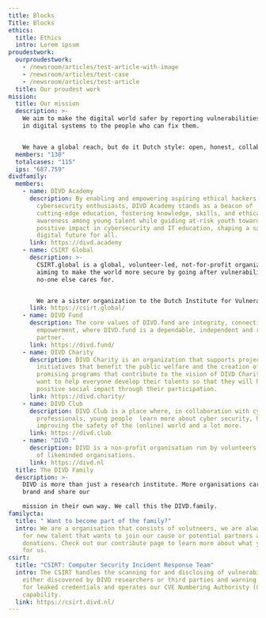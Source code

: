 ```yaml
---
title: Blocks
Title: Blocks
ethics:
  title: Ethics
  intro: Lorem ipsum
proudestwork:
  ourproudestwork:
    - /newsroom/articles/test-article-with-image
    - /newsroom/articles/test-case
    - /newsroom/articles/test-article
  title: Our proudest work
mission:
  title: Our mission
  description: >-
    We aim to make the digital world safer by reporting vulnerabilities we find
    in digital systems to the people who can fix them.


    We have a global reach, but do it Dutch style: open, honest, collaborative and for free.
  members: "130"
  totalcases: "115"
  ips: "687.759"
divdfamily:
  members:
    - name: DIVD Academy
      description: By enabling and empowering aspiring ethical hackers and
        cybersecurity enthusiasts, DIVD Academy stands as a beacon of
        cutting-edge education, fostering knowledge, skills, and ethical
        awareness among young talent while guiding at-risk youth toward a
        positive impact in cybersecurity and IT education, shaping a safer
        digital future for all.
      link: https://divd.academy
    - name: CSIRT Global
      description: >-
        CSIRT.global is a global, volunteer-led, not-for-profit organization,
        aiming to make the world more secure by going after vulnerabilities
        no-one else cares for.


        We are a sister organization to the Dutch Institute for Vulnerability Disclosure (DIVD). In 2022, international CSIRT activities were moved to CSIRT.global, as a first step to build an international network of like-minded people.
      link: https://csirt.global/
    - name: DIVD Fund
      description: The core values of DIVD.fund are integrity, connectivity and
        empowerment, where DIVD.fund is a dependable, independent and respected
        partner.
      link: https://divd.fund/
    - name: DIVD Charity
      description: DIVD Charity is an organization that supports projects and
        initiatives that benefit the public welfare and the creation of
        promising programs that contribute to the vision of DIVD Charity. We
        want to help everyone develop their talents so that they will have a
        positive social impact through their participation.
      link: https://divd.charity/
    - name: DIVD Club
      description: DIVD Club is a place where, in collaboration with cyber security
        professionals, young people  learn more about cyber security, hacking,
        improving the safety of the (online) world and a lot more.
      link: https://divd.club
    - name: "DIVD "
      description: DIVD is a non-profit organisation run by volunteers and a network
        of likeminded organisations.
      link: https://divd.nl
  title: The DIVD Family
  description: >-
    DIVD is more than just a research institute. More organisations carry our
    brand and share our 

    mission in their own way. We call this the DIVD.family.
familycta:
  title: " Want to become part of the family?"
  intro: We are a organisation that consists of volutneers, we are always looking
    for new talent that wants to join our cause or potential partners and
    donations. Check out our contribute page to learn more about what you can do
    for us.
csirt:
  title: "CSIRT: Computer Security Incident Response Team"
  intro: The CSIRT handles the scanning for and disclosing of vulnerabilities,
    either discovered by DIVD researchers or third parties and warning people
    for leaked credentials and operates our CVE Numbering Authoristy (CNA)
    capability.
  link: https://csirt.divd.nl/
---
```

